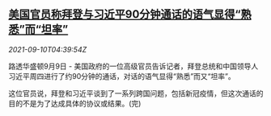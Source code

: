 <!--1631250062000-->
[美国官员称拜登与习近平90分钟通话的语气显得“熟悉”而“坦率”](https://cn.reuters.com/article/us-china-leaders-candid-familiar-call-09-idCNKBS2G60AZ)
------

<div><i>2021-09-10T04:39:54Z</i></div><p>路透华盛顿9月9日 - 美国政府的一位高级官员告诉记者，拜登总统和中国领导人习近平周四进行了约90分钟的通话，对话的语气显得“熟悉”而又“坦率”。</p><p>这位官员说，拜登和习近平谈到了一系列跨国问题，包括新冠疫情，但这次通话的目的不是为了达成具体的协议或结果。(完)</p>
